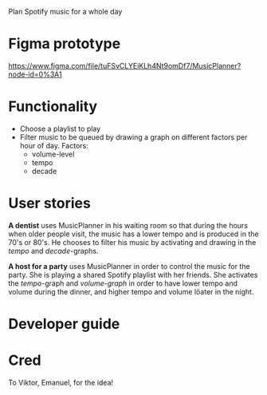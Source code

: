 Plan Spotify music for a whole day

# Figma prototype
https://www.figma.com/file/tuFSvCLYEiKLh4Nt9omDf7/MusicPlanner?node-id=0%3A1

# Functionality
* Choose a playlist to play
* Filter music to be queued by drawing a graph on different factors per hour of day. Factors:
  * volume-level
  * tempo
  * decade 

# User stories
**A dentist** uses MusicPlanner in his waiting room so that during the hours when older people visit, the music has a lower tempo and is produced in the 70's or 80's. 
He chooses to filter his music by activating and drawing in the *tempo* and *decade*-graphs. 

**A host for a party** uses MusicPlanner in order to control the music for the party. She is playing a shared Spotify playlist with her friends. She activates the *tempo*-graph and *volume-graph* in order to have lower tempo and volume during the dinner, and higher tempo and volume löater in the night. 

# Developer guide

# Cred
To Viktor, Emanuel, for the idea!
